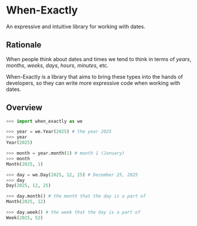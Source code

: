 # When-Exactly

An expressive and intuitive library for working with dates.

## Rationale

When people think about dates and times we tend to think in terms of _years_, _months_, _weeks_, _days_, _hours_, _minutes_, etc.

When-Exactly is a library that aims to bring these types into the hands of developers,
so they can write more expressive code when working with dates.

## Overview

```python
>>> import when_exactly as we

>>> year = we.Year(2025) # the year 2025
>>> year
Year(2025)

>>> month = year.month(1) # month 1 (January)
>>> month
Month(2025, 1)

>>> day = we.Day(2025, 12, 25) # December 25, 2025
>>> day
Day(2025, 12, 25)

>>> day.month() # the month that the day is a part of
Month(2025, 12)

>>> day.week() # the week that the day is a part of
Week(2025, 52)

```

